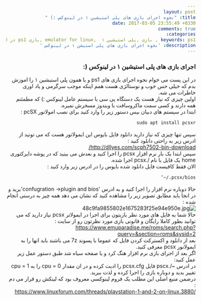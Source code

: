 ```yaml
---
layout: post
title: "نحوه اجرای بازی های پلی استیشین ۱ در لینوکس :) "
date: 2017-03-05 23:55:49 +0330
comments: true
categories: 
keywords: ps1 , بازی ,پلی استیشین ۱  ,emulator for linux ,بازی ps1 در لینوکس  
description: 'نحوه اجرای بازی های پلی استیشن ۱ در لینوکس '
---
```

<body dir="rtl">
<h3>اجرای بازی های پلی استیشین ۱ در لینوکس ‪:)</h3>
<p>
در این پست می خوام نحوه اجرای بازی های ‫ps1 و یا همون پلی استیشین ۱ را اموزش بدم که خیلی حس خوب و نوستالژی هست همم اینکه موجب سرگرمی و یاد اوری خاطرات می شه.<br>
اولین چیزی که نیاز هست یک دستگاه پی سی با سیستم عامل لینوکس :) که مطمئنم همه دارند و کسی سمت ماکروسافت با ویندوز مسخرش نمیره.<br>
ابتدا در سیستم های دبیان بیس دستور زیر را وارد کنید برای نصب امولاتور pcSX : ‫<br>

```sh
‪sudo apt install pcsxr

```
سپس تنها چیزی که نیاز دارید دانلود فایل بایوس این ایمولاتور هست که می تونید از ادرس زیر به راحتی دانلود کنید : <br>
<a href="http://dllyes.com/scph7502-bin-download/"> http://dllyes.com/scph7502-bin-download/ </a> <br>
سپس ابتدا یک بار نرم افزار pcsx را اجرا کنید و بعدش می بینید که در پوشه دایرکتوری ‫home یک فایل با نام ‫/.pcsx اجرا شده.<br>
الان فقط کافیست فایل دانلود شده بایوس را در ادرس زیر وارد کنید :<br>
```sh
‪‘~/.pcsx/bios
```
حالا دوباره نرم افزار را اجرا کنید و به ادرس ‫'confugration ->plugin and bios'برید و در انجا باید مطابق تصویر زیر را مشاهده کنید که نشان می دهد همه چیز به درستی انجام شده : <br>
<img src="https://pichoster.net/images/2017/03/05/48c9fa9855802e1675283f25e94e950e.jpg" alt="48c9fa9855802e1675283f25e94e950e.jpg" border="0" /><br>
حالا شما به فایل های مورد نظر بازیتون برای اجرا در ایمولاتر pcsx نیاز دارید که می توانید بطور کاملا رایگان و قانونی بازی مورد نظرتون رو از سایت :‌ <br>
‪<a href="https://www.emuparadise.me/roms/search.php?query=&section=roms&sysid=2">https://www.emuparadise.me/roms/search.php?query=&section=roms&sysid=2<a>
<br>
بعد از دانلود و اکسترکت کردن فایل که عموما با پسوند ‫7z می باشند باید انها را به ایمولانور pcsx معرفی کنید.<br>
اگر بعد از اجرای بازی نرم افزار هنگ کرد و یا صفحه سیاه شد طبق دستور عمل زیر عمل کنید: <br>
در ادرس ‫~/.pscx فایل ‫pcsx.cfg را ادیت کرده و در ان مقدار cpu = 0 را به cpu = 1 تغییر بدید و دوباره بازی را اجرا کرده و لذت ببرید.<br>
درضمن منبع اصلی این مطلب یک فروم لینوکسی معروف بود که لینکش رو قرار می دم : <br>
‪<a href="https://www.linuxforum.com/threads/playstation-1-and-2-on-linux.3880/">https://www.linuxforum.com/threads/playstation-1-and-2-on-linux.3880/<a>
</p>
</body>
